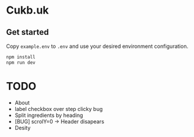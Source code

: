 # Cukb.uk

## Get started

Copy `example.env` to `.env` and use your desired environment configuration.

```bash
npm install
npm run dev
```

# TODO
- About
- label checkbox over step clicky bug
- Split ingredients by heading
- [BUG] scrolY=0 -> Header disapears
- Desity